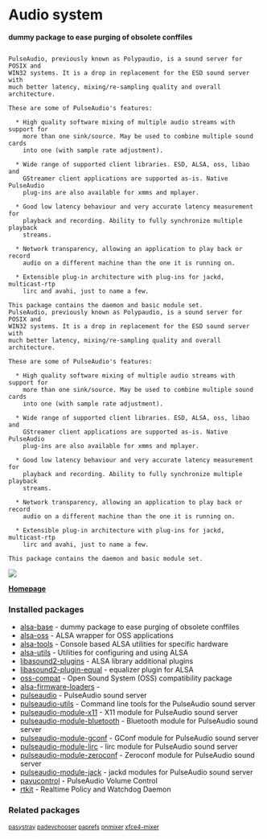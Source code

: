 # Audio system

__dummy package to ease purging of obsolete conffiles__

```

PulseAudio, previously known as Polypaudio, is a sound server for POSIX and
WIN32 systems. It is a drop in replacement for the ESD sound server with
much better latency, mixing/re-sampling quality and overall architecture.

These are some of PulseAudio's features:

  * High quality software mixing of multiple audio streams with support for
    more than one sink/source. May be used to combine multiple sound cards
    into one (with sample rate adjustment).

  * Wide range of supported client libraries. ESD, ALSA, oss, libao and
    GStreamer client applications are supported as-is. Native PulseAudio
    plug-ins are also available for xmms and mplayer.

  * Good low latency behaviour and very accurate latency measurement for
    playback and recording. Ability to fully synchronize multiple playback
    streams.

  * Network transparency, allowing an application to play back or record
    audio on a different machine than the one it is running on.

  * Extensible plug-in architecture with plug-ins for jackd, multicast-rtp
    lirc and avahi, just to name a few.

This package contains the daemon and basic module set.
PulseAudio, previously known as Polypaudio, is a sound server for POSIX and
WIN32 systems. It is a drop in replacement for the ESD sound server with
much better latency, mixing/re-sampling quality and overall architecture.

These are some of PulseAudio's features:

  * High quality software mixing of multiple audio streams with support for
    more than one sink/source. May be used to combine multiple sound cards
    into one (with sample rate adjustment).

  * Wide range of supported client libraries. ESD, ALSA, oss, libao and
    GStreamer client applications are supported as-is. Native PulseAudio
    plug-ins are also available for xmms and mplayer.

  * Good low latency behaviour and very accurate latency measurement for
    playback and recording. Ability to fully synchronize multiple playback
    streams.

  * Network transparency, allowing an application to play back or record
    audio on a different machine than the one it is running on.

  * Extensible plug-in architecture with plug-ins for jackd, multicast-rtp
    lirc and avahi, just to name a few.

This package contains the daemon and basic module set.

```

![](https://screenshots.debian.net/thumbnail/pavucontrol/)


 **[Homepage](http://www.alsa-project.org/)**

### Installed packages

* [alsa-base](https://packages.debian.org/jessie/alsa-base) - dummy package to ease purging of obsolete conffiles
* [alsa-oss](https://packages.debian.org/jessie/alsa-oss) - ALSA wrapper for OSS applications
* [alsa-tools](https://packages.debian.org/jessie/alsa-tools) - Console based ALSA utilities for specific hardware
* [alsa-utils](https://packages.debian.org/jessie/alsa-utils) - Utilities for configuring and using ALSA
* [libasound2-plugins](https://packages.debian.org/jessie/libasound2-plugins) - ALSA library additional plugins
* [libasound2-plugin-equal](https://packages.debian.org/jessie/libasound2-plugin-equal) - equalizer plugin for ALSA
* [oss-compat](https://packages.debian.org/jessie/oss-compat) - Open Sound System (OSS) compatibility package
* [alsa-firmware-loaders](https://packages.debian.org/jessie/alsa-firmware-loaders) - 
* [pulseaudio](https://packages.debian.org/jessie/pulseaudio) - PulseAudio sound server
* [pulseaudio-utils](https://packages.debian.org/jessie/pulseaudio-utils) - Command line tools for the PulseAudio sound server
* [pulseaudio-module-x11](https://packages.debian.org/jessie/pulseaudio-module-x11) - X11 module for PulseAudio sound server
* [pulseaudio-module-bluetooth](https://packages.debian.org/jessie/pulseaudio-module-bluetooth) - Bluetooth module for PulseAudio sound server
* [pulseaudio-module-gconf](https://packages.debian.org/jessie/pulseaudio-module-gconf) - GConf module for PulseAudio sound server
* [pulseaudio-module-lirc](https://packages.debian.org/jessie/pulseaudio-module-lirc) - lirc module for PulseAudio sound server
* [pulseaudio-module-zeroconf](https://packages.debian.org/jessie/pulseaudio-module-zeroconf) - Zeroconf module for PulseAudio sound server
* [pulseaudio-module-jack](https://packages.debian.org/jessie/pulseaudio-module-jack) - jackd modules for PulseAudio sound server
* [pavucontrol](https://packages.debian.org/jessie/pavucontrol) - PulseAudio Volume Control
* [rtkit](https://packages.debian.org/jessie/rtkit) - Realtime Policy and Watchdog Daemon

### Related packages

<sub> [pasystray](https://packages.debian.org/jessie/pasystray) [padevchooser](https://packages.debian.org/jessie/padevchooser) [paprefs](https://packages.debian.org/jessie/paprefs) [pnmixer](https://packages.debian.org/jessie/pnmixer) [xfce4-mixer](https://packages.debian.org/jessie/xfce4-mixer)  </sub>
